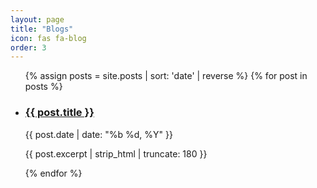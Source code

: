 ```yaml
---
layout: page
title: "Blogs"
icon: fas fa-blog
order: 3
---
```


<ul class="post-list">
{% assign posts = site.posts | sort: 'date' | reverse %}
{% for post in posts %}
  <li class="mb-4">
    <h3 class="mb-1">
      <a href="{{ post.url | relative_url }}">{{ post.title }}</a>
    </h3>
    <div class="text-muted mb-1">{{ post.date | date: "%b %d, %Y" }}</div>
    <p>{{ post.excerpt | strip_html | truncate: 180 }}</p>
  </li>
{% endfor %}
</ul>
